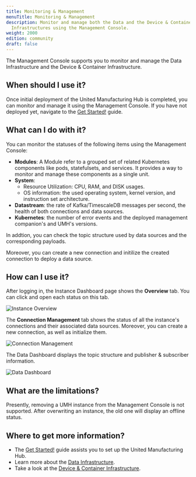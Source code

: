 ```yaml
---
title: Monitoring & Management
menuTitle: Monitoring & Management
description: Monitor and manage both the Data and the Device & Container
  Infrastructures using the Management Console.
weight: 2000
edition: community
draft: false
---
```


The Management Console supports you to monitor and manage the Data Infrastructure
and the Device & Container Infrastructure.

## When should I use it?

Once initial deployment of the United Manufacturing Hub is completed, you can
monitor and manage it using the Management Console. If you have not deployed yet,
navigate to the [Get Started!](/docs/getstarted/installation/) guide.

## What can I do with it?

You can monitor the statuses of the following items using the Management Console:

- **Modules**: A Module refer to a grouped set of related Kubernetes components
  like pods, statefulsets, and services. It provides a way to monitor and manage
  these components as a single unit.
- **System**:
  - Resource Utilization: CPU, RAM, and DISK usages.
  - OS information: the used operating system, kernel version, and instruction
    set architecture.
- **Datastream**: the rate of Kafka/TimescaleDB messages per second, the health of both connections and data sources.
- **Kubernetes**: the number of error events and the deployed management
  companion's and UMH's versions.

In addtion, you can check the topic structure used by data sources and the
corresponding payloads.

Moreover, you can create a new connection and initilize the created connection to
deploy a data source.

## How can I use it?

After logging in, the Instance Dashboard page shows the **Overview** tab.
You can click and open each status on this tab.

![Instance Overview](/images/features/monitor-management/instanceOverview.png?width=80%)

The **Connection Management** tab shows the status of all the instance's connections and their associated
data sources. Moreover, you can create a new connection, as well as initialize them.

![Connection Management](/images/features/monitor-management/instanceConnectionManagement.png?width=80%)

The Data Dashboard displays the topic structure and publisher & subscriber
information.

![Data Dashboard](/images/features/monitor-management/dataDashboard.png?width=80%)

## What are the limitations?

Presently, removing a UMH instance from the Management Console is not supported.
After overwriting an instance, the old one will display an offline status.

## Where to get more information?

- The [Get Started!](/docs/getstarted/installation/) guide assists you to set up
  the United Manufacturing Hub.
- Learn more about the [Data Infrastructure](/docs/architecture/data-infrastructure/).
- Take a look at the [Device & Container Infrastructure](/docs/architecture/device--container-infrastructure/).
